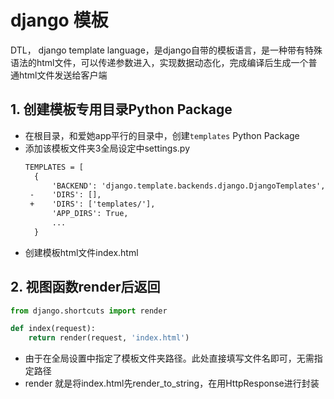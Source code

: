 
# django 模板

DTL， django template language，是django自带的模板语言，是一种带有特殊语法的html文件，可以传递参数进入，实现数据动态化，完成编译后生成一个普通html文件发送给客户端


## 1. 创建模板专用目录Python Package
- 在根目录，和爱她app平行的目录中，创建`templates` Python Package
- 添加该模板文件夹3全局设定中settings.py
  ```diff
  TEMPLATES = [
    {
        'BACKEND': 'django.template.backends.django.DjangoTemplates',
   -    'DIRS': [],
   +    'DIRS': ['templates/'],
        'APP_DIRS': True,
        ...
    }
  ```
- 创建模板html文件index.html

## 2. 视图函数render后返回
```python
from django.shortcuts import render

def index(request):
    return render(request, 'index.html')
```
- 由于在全局设置中指定了模板文件夹路径。此处直接填写文件名即可，无需指定路径
- render 就是将index.html先render_to_string，在用HttpResponse进行封装







